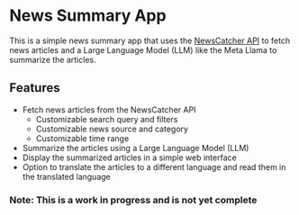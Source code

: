 # News Summary App

This is a simple news summary app that uses the [NewsCatcher API](https://newscatcherapi.com/) to fetch news articles and a Large Language Model (LLM) like the Meta Llama to summarize the articles.

## Features

- Fetch news articles from the NewsCatcher API
  - Customizable search query and filters
  - Customizable news source and category
  - Customizable time range
- Summarize the articles using a Large Language Model (LLM)
- Display the summarized articles in a simple web interface
- Option to translate the articles to a different language and read them in the translated language

### Note: This is a work in progress and is not yet complete
